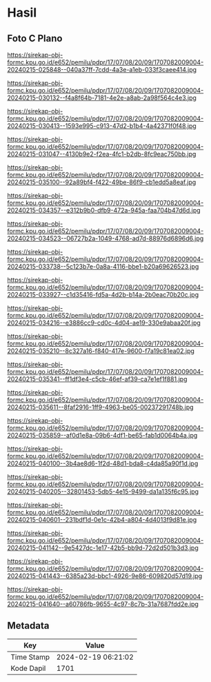 # Hasil

## Foto C Plano

https://sirekap-obj-formc.kpu.go.id/e652/pemilu/pdpr/17/07/08/20/09/1707082009004-20240215-025848--040a37ff-7cdd-4a3e-a1eb-033f3caee414.jpg

https://sirekap-obj-formc.kpu.go.id/e652/pemilu/pdpr/17/07/08/20/09/1707082009004-20240215-030132--f4a8f64b-7181-4e2e-a8ab-2a98f564c4e3.jpg

https://sirekap-obj-formc.kpu.go.id/e652/pemilu/pdpr/17/07/08/20/09/1707082009004-20240215-030413--1593e995-c913-47d2-b1b4-4a42371f0f48.jpg

https://sirekap-obj-formc.kpu.go.id/e652/pemilu/pdpr/17/07/08/20/09/1707082009004-20240215-031047--4130b9e2-f2ea-4fc1-b2db-8fc9eac750bb.jpg

https://sirekap-obj-formc.kpu.go.id/e652/pemilu/pdpr/17/07/08/20/09/1707082009004-20240215-035100--92a89bf4-f422-49be-86f9-cb1edd5a8eaf.jpg

https://sirekap-obj-formc.kpu.go.id/e652/pemilu/pdpr/17/07/08/20/09/1707082009004-20240215-034357--e312b9b0-dfb9-472a-945a-faa704b47d6d.jpg

https://sirekap-obj-formc.kpu.go.id/e652/pemilu/pdpr/17/07/08/20/09/1707082009004-20240215-034523--06727b2a-1049-4768-ad7d-88976d6896d6.jpg

https://sirekap-obj-formc.kpu.go.id/e652/pemilu/pdpr/17/07/08/20/09/1707082009004-20240215-033738--5c123b7e-0a8a-4116-bbe1-b20a69626523.jpg

https://sirekap-obj-formc.kpu.go.id/e652/pemilu/pdpr/17/07/08/20/09/1707082009004-20240215-033927--c1d35416-fd5a-4d2b-b14a-2b0eac70b20c.jpg

https://sirekap-obj-formc.kpu.go.id/e652/pemilu/pdpr/17/07/08/20/09/1707082009004-20240215-034216--e3886cc9-cd0c-4d04-ae19-330e9abaa20f.jpg

https://sirekap-obj-formc.kpu.go.id/e652/pemilu/pdpr/17/07/08/20/09/1707082009004-20240215-035210--8c327a16-f840-417e-9600-f7a19c81ea02.jpg

https://sirekap-obj-formc.kpu.go.id/e652/pemilu/pdpr/17/07/08/20/09/1707082009004-20240215-035341--ff1df3e4-c5cb-46ef-af39-ca7e1ef1f881.jpg

https://sirekap-obj-formc.kpu.go.id/e652/pemilu/pdpr/17/07/08/20/09/1707082009004-20240215-035611--8faf2916-1ff9-4963-be05-00237291748b.jpg

https://sirekap-obj-formc.kpu.go.id/e652/pemilu/pdpr/17/07/08/20/09/1707082009004-20240215-035859--af0d1e8a-09b6-4df1-be65-fab1d0064b4a.jpg

https://sirekap-obj-formc.kpu.go.id/e652/pemilu/pdpr/17/07/08/20/09/1707082009004-20240215-040100--3b4ae8d6-1f2d-48d1-bda8-c4da85a90f1d.jpg

https://sirekap-obj-formc.kpu.go.id/e652/pemilu/pdpr/17/07/08/20/09/1707082009004-20240215-040205--32801453-5db5-4e15-9499-da1a135f6c95.jpg

https://sirekap-obj-formc.kpu.go.id/e652/pemilu/pdpr/17/07/08/20/09/1707082009004-20240215-040601--231bdf1d-0e1c-42b4-a804-4d4013f9d81e.jpg

https://sirekap-obj-formc.kpu.go.id/e652/pemilu/pdpr/17/07/08/20/09/1707082009004-20240215-041142--9e5427dc-1e17-42b5-bb9d-72d2d501b3d3.jpg

https://sirekap-obj-formc.kpu.go.id/e652/pemilu/pdpr/17/07/08/20/09/1707082009004-20240215-041443--6385a23d-bbc1-4926-9e86-609820d57d19.jpg

https://sirekap-obj-formc.kpu.go.id/e652/pemilu/pdpr/17/07/08/20/09/1707082009004-20240215-041640--a60786fb-9655-4c97-8c7b-31a7687fdd2e.jpg


## Metadata

| Key        | Value               |
| ---------- | ------------------- |
| Time Stamp | 2024-02-19 06:21:02 |
| Kode Dapil | 1701                |



